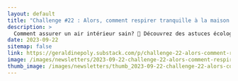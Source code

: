 ```yaml
---
layout: default
title: "Challenge #22 : Alors, comment respirer tranquille à la maison ? 🏠"
description: >
  Comment assurer un air intérieur sain? 🌳 Découvrez des astuces écologiques pour améliorer la qualité de l'air chez vous. De l'aération quotidienne à l'adoption de produits naturels, explorez des conseils basés sur les recommandations de l'OMS. Évitez les COV, choisissez le naturel et prenez soin de votre environnement intérieur. Lisez notre guide complet pour un habitat plus sain et respectueux. 🍀
date: 2023-09-22
sitemap: false
link: https://geraldinepoly.substack.com/p/challenge-22-alors-comment-respirer
image: /images/newsletters/2023-09-22-challenge-22-alors-comment-respirer-tranquille-la-maison-.jpg
thumb_image: /images/newsletters/thumb_2023-09-22-challenge-22-alors-comment-respirer-tranquille-la-maison-.jpg
---
```

